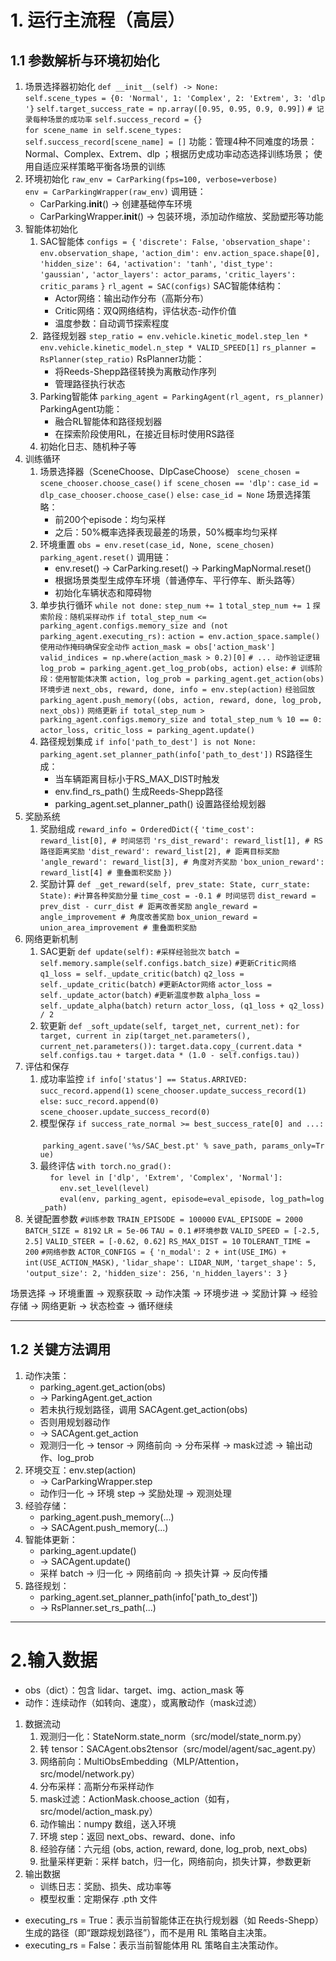 # 1. 运行主流程（高层）
## 1.1 参数解析与环境初始化

1. 场景选择器初始化
		`def __init__(self) -> None:`
			`self.scene_types = {0: 'Normal', 1: 'Complex', 2: 'Extrem', 3: 'dlp'}`
		`self.target_success_rate = np.array([0.95, 0.95, 0.9, 0.99])`
		`# 记录每种场景的成功率`
		`self.success_record = {}`
		`for scene_name in self.scene_types:`
			`self.success_record[scene_name] = []`
	功能：管理4种不同难度的场景：Normal、Complex、Extrem、dlp ；根据历史成功率动态选择训练场景； 使用自适应采样策略平衡各场景的训练
2. 环境初始化
	`raw_env = CarParking(fps=100, verbose=verbose)`
	`env = CarParkingWrapper(raw_env)`
	调用链：
	- CarParking.__init__() → 创建基础停车环境
	- CarParkingWrapper.__init__() → 包装环境，添加动作缩放、奖励塑形等功能
3. 智能体初始化
	1. SAC智能体
		`configs = {`
		    `'discrete': False,` 
		    `'observation_shape': env.observation_shape,` 
		    `'action_dim': env.action_space.shape[0],` 
		    `'hidden_size': 64,` 
		    `'activation': 'tanh',` 
		    `'dist_type': 'gaussian',` 
		    `'actor_layers': actor_params,` 
		    `'critic_layers': critic_params`
		    `}`
		`rl_agent = SAC(configs)`
		SAC智能体结构：
		- Actor网络：输出动作分布（高斯分布）
		- Critic网络：双Q网络结构，评估状态-动作价值
		- 温度参数：自动调节探索程度
	2.  路径规划器
		`step_ratio = env.vehicle.kinetic_model.step_len * env.vehicle.kinetic_model.n_step * VALID_SPEED[1]`
		`rs_planner = RsPlanner(step_ratio)`
		RsPlanner功能：
		- 将Reeds-Shepp路径转换为离散动作序列
		- 管理路径执行状态
	3. Parking智能体
		`parking_agent = ParkingAgent(rl_agent, rs_planner)`
		ParkingAgent功能：
		- 融合RL智能体和路径规划器
		- 在探索阶段使用RL，在接近目标时使用RS路径
	4. 初始化日志、随机种子等
4. 训练循环
	1. 场景选择器（SceneChoose、DlpCaseChoose）
		`scene_chosen = scene_chooser.choose_case()`
		`if scene_chosen == 'dlp':`
			`case_id = dlp_case_chooser.choose_case()`
		`else:`
			`case_id = None`
		场景选择策略：
		- 前200个episode：均匀采样
		- 之后：50%概率选择表现最差的场景，50%概率均匀采样
	2. 环境重置
		`obs = env.reset(case_id, None, scene_chosen)`
		`parking_agent.reset()`
		调用链：
		- env.reset() → CarParking.reset() → ParkingMapNormal.reset()
		- 根据场景类型生成停车环境（普通停车、平行停车、断头路等）
		- 初始化车辆状态和障碍物
	3. 单步执行循环
		`while not done:`
		    `step_num += 1`
		    `total_step_num += 1`
		    `探索阶段：随机采样动作`
		    `if total_step_num <= parking_agent.configs.memory_size and (not parking_agent.executing_rs):`
		        `action = env.action_space.sample()`
				`使用动作掩码确保安全动作`
		        `action_mask = obs['action_mask']`
		        `valid_indices = np.where(action_mask > 0.2)[0]`
		        `# ... 动作验证逻辑`
		        `log_prob = parking_agent.get_log_prob(obs, action)`
		    `else:`
		        `# 训练阶段：使用智能体决策`
		        `action, log_prob = parking_agent.get_action(obs)`
			`环境步进`
		    `next_obs, reward, done, info = env.step(action)`
			`经验回放`
		    `parking_agent.push_memory((obs, action, reward, done, log_prob, next_obs))`
			`网络更新`
		    `if total_step_num > parking_agent.configs.memory_size and total_step_num % 10 == 0:`
		        `actor_loss, critic_loss = parking_agent.update()`
	4. 路径规划集成
		`if info['path_to_dest'] is not None:`
		`parking_agent.set_planner_path(info['path_to_dest'])`
		RS路径生成：
		- 当车辆距离目标小于RS_MAX_DIST时触发
		- env.find_rs_path() 生成Reeds-Shepp路径
		- parking_agent.set_planner_path() 设置路径给规划器
5. 奖励系统
	1. 奖励组成
		`reward_info = OrderedDict({`
			`'time_cost': reward_list[0], # 时间惩罚`
			`'rs_dist_reward': reward_list[1], # RS路径距离奖励`
			`'dist_reward': reward_list[2], # 距离目标奖励`
			`'angle_reward': reward_list[3], # 角度对齐奖励`
			`'box_union_reward': reward_list[4] # 重叠面积奖励`
		`})`
	2. 奖励计算
		`def _get_reward(self, prev_state: State, curr_state: State):`
		`#计算各种奖励分量`
		`time_cost = -0.1 # 时间惩罚`
		`dist_reward = prev_dist - curr_dist # 距离改善奖励`
		`angle_reward = angle_improvement # 角度改善奖励`
		`box_union_reward = union_area_improvement # 重叠面积奖励`
6. 网络更新机制
	1. SAC更新
		`def update(self):`
			`#采样经验批次`
			`batch = self.memory.sample(self.configs.batch_size)`
			`#更新Critic网络`
			`q1_loss = self._update_critic(batch)`
			`q2_loss = self._update_critic(batch)`
			`#更新Actor网络`
			`actor_loss = self._update_actor(batch)`
			`#更新温度参数`
			`alpha_loss = self._update_alpha(batch)`
			`return actor_loss, (q1_loss + q2_loss) / 2`
	2. 软更新
		`def _soft_update(self, target_net, current_net):`
			`for target, current in zip(target_net.parameters(), current_net.parameters()):`
				`target.data.copy_(current.data * self.configs.tau + target.data * (1.0 - self.configs.tau))`
7. 评估和保存
	1. 成功率监控
		`if info['status'] == Status.ARRIVED:`
			`succ_record.append(1)`
			`scene_chooser.update_success_record(1)`
		`else:`
			`succ_record.append(0)`
			`scene_chooser.update_success_record(0)`
	 2. 模型保存
		`if success_rate_normal >= best_success_rate[0] and ...:`		   
			 `parking_agent.save('%s/SAC_best.pt' % save_path, params_only=True)`
	3. 最终评估
		`with torch.no_grad():`
		    `for level in ['dlp', 'Extrem', 'Complex', 'Normal']:`
		        `env.set_level(level)`
		        `eval(env, parking_agent, episode=eval_episode, log_path=log_path)`
8. 关键配置参数
	`#训练参数`
	`TRAIN_EPISODE = 100000`
	`EVAL_EPISODE = 2000`
	`BATCH_SIZE = 8192`
	`LR = 5e-06`
	`TAU = 0.1`
	`#环境参数`
	`VALID_SPEED = [-2.5, 2.5]`
	`VALID_STEER = [-0.62, 0.62]`
	`RS_MAX_DIST = 10`
	`TOLERANT_TIME = 200`
	`#网络参数`
	`ACTOR_CONFIGS = {`
		`'n_modal': 2 + int(USE_IMG) + int(USE_ACTION_MASK),`
		`'lidar_shape': LIDAR_NUM,`
		`'target_shape': 5,`
		`'output_size': 2,`
		`'hidden_size': 256,`
		`'n_hidden_layers': 3`
	`}`

场景选择 → 环境重置 → 观察获取 → 动作决策 → 环境步进 → 奖励计算 → 经验存储 → 网络更新 → 状态检查 → 循环继续
****
## 1.2 关键方法调用
1. 动作决策：
	- parking_agent.get_action(obs)
	- → ParkingAgent.get_action
	- 若未执行规划路径，调用 SACAgent.get_action(obs)
	- 否则用规划器动作
	- → SACAgent.get_action
	- 观测归一化 → tensor → 网络前向 → 分布采样 → mask过滤 → 输出动作、log_prob
2. 环境交互：env.step(action)
	- → CarParkingWrapper.step
	- 动作归一化 → 环境 step → 奖励处理 → 观测处理
3. 经验存储：
	- parking_agent.push_memory(...)
	- → SACAgent.push_memory(...)
4. 智能体更新：
	- parking_agent.update()
	- → SACAgent.update()
	- 采样 batch → 归一化 → 网络前向 → 损失计算 → 反向传播
5. 路径规划：
	- parking_agent.set_planner_path(info['path_to_dest'])
	- → RsPlanner.set_rs_path(...)
****
# 2.输入数据
- obs（dict）：包含 lidar、target、img、action_mask 等
- 动作：连续动作（如转向、速度），或离散动作（mask过滤）
1. 数据流动
	1. 观测归一化：StateNorm.state_norm（src/model/state_norm.py）
	2. 转 tensor：SACAgent.obs2tensor（src/model/agent/sac_agent.py）
	3. 网络前向：MultiObsEmbedding（MLP/Attention，src/model/network.py）
	4. 分布采样：高斯分布采样动作
	5. mask过滤：ActionMask.choose_action（如有，src/model/action_mask.py）
	6. 动作输出：numpy 数组，送入环境
	7. 环境 step：返回 next_obs、reward、done、info
	8. 经验存储：六元组 (obs, action, reward, done, log_prob, next_obs)
	9. 批量采样更新：采样 batch，归一化，网络前向，损失计算，参数更新
2. 输出数据
	- 训练日志：奖励、损失、成功率等
	- 模型权重：定期保存 .pth 文件
- executing_rs = True：表示当前智能体正在执行规划器（如 Reeds-Shepp）生成的路径（即“跟踪规划路径”），而不是用 RL 策略自主决策。
- executing_rs = False：表示当前智能体用 RL 策略自主决策动作。



